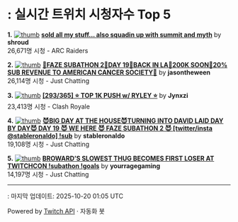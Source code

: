 # : 실시간 트위치 시청자수 Top 5

**1.** [![thumb](https://static-cdn.jtvnw.net/previews-ttv/live_user_shroud-320x180.jpg)](https://twitch.tv/shroud)
**[sold all my stuff... also squadin up with summit and myth](https://twitch.tv/shroud)** by **shroud**<br>26,671명 시청  - ARC Raiders

**2.** [![thumb](https://static-cdn.jtvnw.net/previews-ttv/live_user_jasontheween-320x180.jpg)](https://twitch.tv/jasontheween)
**[🔴FAZE SUBATHON 2🔴DAY 19🔴BACK IN LA🔴200K SOON🔴20% SUB REVENUE TO AMERICAN CANCER SOCIETY🔴](https://twitch.tv/jasontheween)** by **jasontheween**<br>26,114명 시청  - Just Chatting

**3.** [![thumb](https://static-cdn.jtvnw.net/previews-ttv/live_user_jynxzi-320x180.jpg)](https://twitch.tv/Jynxzi)
**[[293/365] ⭐️ TOP 1K PUSH w/ RYLEY ⭐️](https://twitch.tv/Jynxzi)** by **Jynxzi**<br>23,413명 시청  - Clash Royale

**4.** [![thumb](https://static-cdn.jtvnw.net/previews-ttv/live_user_stableronaldo-320x180.jpg)](https://twitch.tv/stableronaldo)
**[😈BIG DAY AT THE HOUSE😈TURNING INTO DAVID LAID DAY BY DAY😈 DAY 19 😈 WE HERE 😈 FAZE SUBATHON 2 😈 [twitter/insta @stableronaldo] !sub](https://twitch.tv/stableronaldo)** by **stableronaldo**<br>19,108명 시청  - Just Chatting

**5.** [![thumb](https://static-cdn.jtvnw.net/previews-ttv/live_user_yourragegaming-320x180.jpg)](https://twitch.tv/yourragegaming)
**[BROWARD’S SLOWEST THUG BECOMES FIRST LOSER AT TWITCHCON !subathon !goals](https://twitch.tv/yourragegaming)** by **yourragegaming**<br>14,197명 시청  - Just Chatting


---
: 마지막 업데이트: 2025-10-20 01:05 UTC

Powered by [Twitch API](https://dev.twitch.tv/docs/api/reference) · 자동화 봇